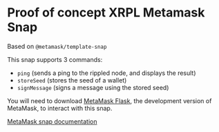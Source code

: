 # Proof of concept XRPL Metamask Snap

Based on `@metamask/template-snap`

This snap supports 3 commands:

- `ping` (sends a ping to the rippled node, and displays the result)
- `storeSeed` (stores the seed of a wallet)
- `signMessage` (signs a message using the stored seed)

You will need to download [MetaMask Flask](https://metamask.io/flask/), the development version of MetaMask, to interact with this snap.

[MetaMask snap documentation](https://docs.metamask.io/guide/snaps.html)
